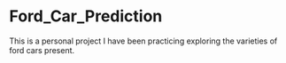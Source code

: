 # Ford_Car_Prediction
This is a personal project I have been practicing exploring the varieties of ford cars present.
